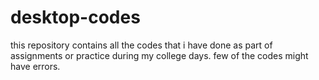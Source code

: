 # desktop-codes
this repository contains all the codes that i have done as part of assignments or practice during my college days. few of the codes might have errors.
